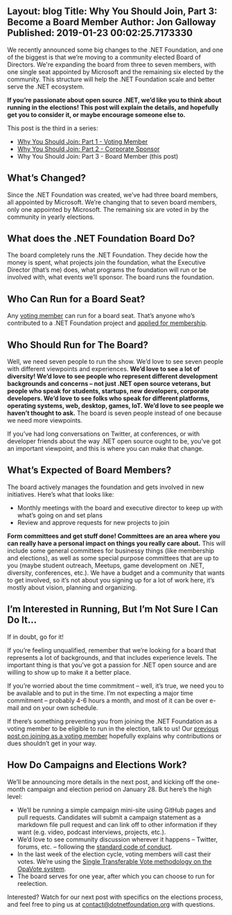 Layout: blog
Title: Why You Should Join, Part 3&#58; Become a Board Member
Author: Jon Galloway
Published: 2019-01-23 00:02:25.7173330
---
<p>We recently announced some big changes to the .NET Foundation, and one of the biggest is that we’re moving to a community elected Board of Directors. We're expanding the board from three to seven members, with one single seat appointed by Microsoft and the remaining six elected by the community. This structure will help the .NET Foundation scale and better serve the .NET ecosystem.</p>

<p><strong>If you’re passionate about open source .NET, we’d like you to think about running in the elections! This post will explain the details, and hopefully get you to consider it, or maybe encourage someone else to.</strong></p>

<p>This post is the third in a series:</p>

<ul>
<li><u><a href="https://dotnetfoundation.org/blog/2019/01/14/why-you-should-join-part-1-join-as-a-voting-member">Why You Should Join: Part 1 - Voting Member</a></u></li>
<li><a href="https://dotnetfoundation.org/blog/2019/01/16/why-you-should-join-part-2---corporate-sponsor">Why You Should Join: Part 2 - Corporate Sponsor</a></li>
<li>Why You Should Join: Part 3 - Board Member (this post)</li>
</ul>

<h2>What’s Changed?</h2>

<p>Since the .NET Foundation was created, we’ve had three board members, all appointed by Microsoft. We’re changing that to seven board members, only one appointed by Microsoft. The remaining six are voted in by the community in yearly elections.</p>

<h2>What does the .NET Foundation Board Do?</h2>

<p>The board completely runs the .NET Foundation. They decide how the money is spent, what projects join the foundation, what the Executive Director (that’s me) does, what programs the foundation will run or be involved with, what events we’ll sponsor. The board runs the foundation.</p>

<h2>Who Can Run for a Board Seat?</h2>

<p>Any <a href="https://dotnetfoundation.org/blog/2019/01/14/why-you-should-join-part-1-join-as-a-voting-member">voting member</a> can run for a board seat. That’s anyone who’s contributed to a .NET Foundation project and <a href="https://dotnetfoundation.org/become-a-member">applied for membership</a>.</p>

<h2>Who Should Run for The Board?</h2>

<p>Well, we need seven people to run the show. We’d love to see seven people with different viewpoints and experiences. <strong>We’d love to see a lot of diversity! We’d love to see people who represent different development backgrounds and concerns – not just .NET open source veterans, but people who speak for students, startups, new developers, corporate developers. We’d love to see folks who speak for different platforms, operating systems, web, desktop, games, IoT. We’d love to see people we haven’t thought to ask.</strong> The board is seven people instead of one because we need more viewpoints.</p>

<p>If you’ve had long conversations on Twitter, at conferences, or with developer friends about the way .NET open source ought to be, you’ve got an important viewpoint, and this is where you can make that change.</p>

<h2>What’s Expected of Board Members?</h2>

<p>The board actively manages the foundation and gets involved in new initiatives. Here’s what that looks like:</p>

<ul>
<li>Monthly meetings with the board and executive director to keep up with what’s going on and set plans</li>
<li>Review and approve requests for new projects to join</li>
</ul>

<p><strong>Form committees and get stuff done! Committees are an area where you can really have a personal impact on things you really care about.</strong> This will include some general committees for businessy things (like membership and elections), as well as some special purpose committees that are up to you (maybe student outreach, Meetups, game development on .NET, diversity, conferences, etc.). We have a budget and a community that wants to get involved, so it’s not about you signing up for a lot of work here, it’s mostly about vision, planning and organizing.</p>

<h2>I’m Interested in Running, But I’m Not Sure I Can Do It…</h2>

<p>If in doubt, go for it!</p>

<p>If you’re feeling unqualified, remember that we’re looking for a board that represents a lot of backgrounds, and that includes experience levels. The important thing is that you’ve got a passion for .NET open source and are willing to show up to make it a better place.</p>

<p>If you’re worried about the time commitment – well, it’s true, we need you to be available and to put in the time. I’m not expecting a major time commitment – probably 4-6 hours a month, and most of it can be over e-mail and on your own schedule.</p>

<p>If there’s something preventing you from joining the .NET Foundation as a voting member to be eligible to run in the election, talk to us! Our <a href="https://dotnetfoundation.org/blog/2019/01/14/why-you-should-join-part-1-join-as-a-voting-member">previous post on joining as a voting member</a> hopefully explains why contributions or dues shouldn’t get in your way.</p>

<h2>How Do Campaigns and Elections Work?</h2>

<p>We’ll be announcing more details in the next post, and kicking off the one-month campaign and election period on January 28. But here’s the high level:</p>

<ul>
<li>We’ll be running a simple campaign mini-site using GitHub pages and pull requests. Candidates will submit a campaign statement as a markdown file pull request and can link off to other information if they want (e.g. video, podcast interviews, projects, etc.).</li>
<li>We’d love to see community discussion wherever it happens – Twitter, forums, etc. – following the <a href="https://dotnetfoundation.org/code-of-conduct">standard code of conduct</a>.</li>
<li>In the last week of the election cycle, voting members will cast their votes. We’re using the <a href="https://www.opavote.com/methods/single-transferable-vote">Single Transferable Vote methodology on the OpaVote system</a>.</li>
<li>The board serves for one year, after which you can choose to run for reelection.</li>
</ul>

<p>Interested? Watch for our next post with specifics on the elections process, and feel free to ping us at <a href="mailto:contact@dotnetfoundation.org">contact@dotnetfoundation.org</a> with questions.</p>
